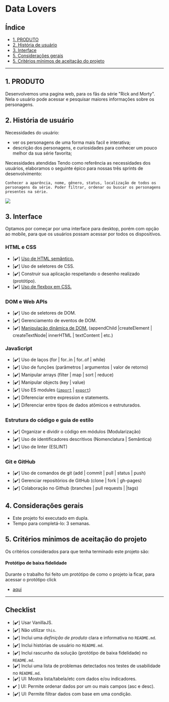 # Data Lovers

## Índice

* [1. PRODUTO](#1-PRODUTO)
* [2. História de usuário](#2-História-de-usuário)
* [3. Interface](#3-Interface)
* [5. Considerações gerais](#3-Considerações-gerais)
* [5. Critérios mínimos de aceitação do projeto](#3-Critérios-mínimos-de-aceitação-do-projeto)


***


## 1. PRODUTO

Desenvolvemos uma pagina web, para os fãs da série "Rick and Morty". Nela o usuário pode acessar e pesquisar maiores informações sobre os personagens.


## 2. História de usuário

Necessidades do usuário:
- ver os personagens de uma forma mais facil e interativa;
- descrição dos personagens, e curiosidades para conhecer um pouco melhor da sua série favorita;
 

Necessidades atendidas
Tendo como referência as necessidades dos usuários, elaboramos o seguinte épico para nossas três sprints de desenvolvimento:

    Conhecer a aparência, nome, gênero, status, localização de todos os personagens da série. Poder filtrar, ordenar ou buscar os personagens presentes na série.


![ ](./data/rickandmorty/images/usuarios.jpg)

## 3. Interface

Optamos por começar por uma interface para desktop, porém com opção ao mobile, para que os usuários possam acessar por todos os dispositivos.
  
  
### HTML e CSS

* [✔️] [Uso de HTML semântico.](https://developer.mozilla.org/en-US/docs/Glossary/Semantics#Semantics_in_HTML)
* [✔️] Uso de seletores de CSS.
* [✔️] Construir sua aplicação respeitando o desenho realizado (protótipo).
* [✔️] [Uso de flexbox em CSS.](https://css-tricks.com/snippets/css/a-guide-to-flexbox/)

### DOM e Web APIs

* [✔️] Uso de seletores de DOM.
* [✔️] Gerenciamento de eventos de DOM.
* [✔️] [Manipulação dinâmica de DOM.](https://developer.mozilla.org/pt-BR/docs/DOM/Referencia_do_DOM/Introdu%C3%A7%C3%A3o)
(appendChild |createElement | createTextNode| innerHTML | textContent | etc.)

### JavaScript

* [✔️] Uso de laços (for | for..in | for..of | while)
* [✔️] Uso de funções (parâmetros | argumentos | valor de retorno)
* [✔️] Manipular arrays (filter | map | sort | reduce)
* [✔️] Manipular objects (key | value)
* [✔️] Uso ES modules ([`import`](https://developer.mozilla.org/en-US/docs/Web/JavaScript/Reference/Statements/import)
| [`export`](https://developer.mozilla.org/en-US/docs/Web/JavaScript/Reference/Statements/export))
* [✔️] Diferenciar entre expression e statements.
* [✔️] Diferenciar entre tipos de dados atômicos e estruturados.


### Estrutura do código e guia de estilo

* [✔️] Organizar e dividir o código em módulos (Modularização)
* [✔️] Uso de identificadores descritivos (Nomenclatura | Semântica)
* [✔️] Uso de linter (ESLINT)

### Git e GitHub

* [✔️] Uso de comandos de git (add | commit | pull | status | push)
* [✔️] Gerenciar repositórios de GitHub (clone | fork | gh-pages)
* [✔️] Colaboração no Github (branches | pull requests | |tags)

## 4. Considerações gerais

* Este projeto foi executado em dupla.
* Tempo para completá-lo: 3 semanas.

## 5. Critérios mínimos de aceitação do projeto

Os critérios considerados para que tenha terminado este projeto são:


#### Protótipo de baixa fidelidade

Durante o trabalho foi feito um protótipo de como o projeto ia ficar, para acessar o 
protótipo click
* [aqui](https://drive.google.com/file/d/1GWEvpNgV7Otc401Aqnql4umOmer1RPDQ/view?ts=5faec699)

***

##  Checklist

* [✔️] Usar VanillaJS.
* [✔️] Não utilizar `this`.
* [✔️] Inclui uma _definição de produto_ clara e informativa no `README.md`.
* [✔️] Inclui histórias de usuário no `README.md`.
* [✔️] Inclui rascunho da solução (protótipo de baixa fidelidade) no `README.md`.
* [✔️] Inclui uma lista de problemas detectados nos testes de usabilidade no
  `README.md`.
* [✔️] UI: Mostra lista/tabela/etc com dados e/ou indicadores.
* ✔️ ] UI: Permite ordenar dados por um ou mais campos (asc e desc).
* [✔️] UI: Permite filtrar dados com base em uma condição.


